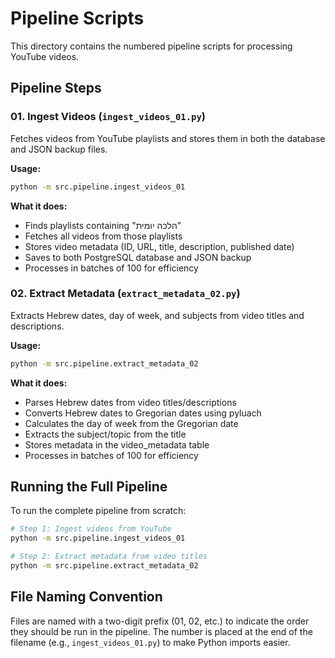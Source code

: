 # Pipeline Scripts

This directory contains the numbered pipeline scripts for processing YouTube videos.

## Pipeline Steps

### 01. Ingest Videos (`ingest_videos_01.py`)
Fetches videos from YouTube playlists and stores them in both the database and JSON backup files.

**Usage:**
```bash
python -m src.pipeline.ingest_videos_01
```

**What it does:**
- Finds playlists containing "הלכה יומית"
- Fetches all videos from those playlists
- Stores video metadata (ID, URL, title, description, published date)
- Saves to both PostgreSQL database and JSON backup
- Processes in batches of 100 for efficiency

### 02. Extract Metadata (`extract_metadata_02.py`)
Extracts Hebrew dates, day of week, and subjects from video titles and descriptions.

**Usage:**
```bash
python -m src.pipeline.extract_metadata_02
```

**What it does:**
- Parses Hebrew dates from video titles/descriptions
- Converts Hebrew dates to Gregorian dates using pyluach
- Calculates the day of week from the Gregorian date
- Extracts the subject/topic from the title
- Stores metadata in the video_metadata table
- Processes in batches of 100 for efficiency

## Running the Full Pipeline

To run the complete pipeline from scratch:

```bash
# Step 1: Ingest videos from YouTube
python -m src.pipeline.ingest_videos_01

# Step 2: Extract metadata from video titles
python -m src.pipeline.extract_metadata_02
```

## File Naming Convention

Files are named with a two-digit prefix (01, 02, etc.) to indicate the order they should be run in the pipeline. The number is placed at the end of the filename (e.g., `ingest_videos_01.py`) to make Python imports easier.
